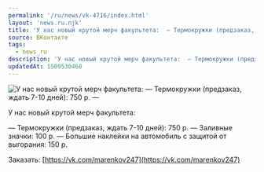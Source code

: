 ```yaml
---
permalink: '/ru/news/vk-4716/index.html'
layout: 'news.ru.njk'
title: 'У нас новый крутой мерч факультета:  — Термокружки (предзаказ, ждать 7-10 дней): 750 р.'
source: ВКонтакте
tags:
  - news_ru
description: 'У нас новый крутой мерч факультета:  — Термокружки (предзаказ, ждать 7-10 дней): 750 р.'
updatedAt: 1509530460
---
```

![У нас новый крутой мерч факультета:  — Термокружки (предзаказ, ждать 7-10 дней): 750 р. —](https://sun9-32.userapi.com/impf/c834300/v834300160/d621/eD6Ng1KmTgQ.jpg?size=1280x851&quality=96&sign=1b588167ecf6836c22a665c3e4ad4da1&c_uniq_tag=prMb07r7Hnw3QYMNK1esCtCVVaITX8_OTEsjUo4eI98&type=album)

У нас новый крутой мерч факультета:

— Термокружки (предзаказ, ждать 7-10 дней): 750 р.
— Заливные значки: 100 р.
— Большие наклейки на автомобиль с защитой от выгорания: 150 р.

Заказать: [https://vk.com/marenkov247](https://vk.com/marenkov247)
